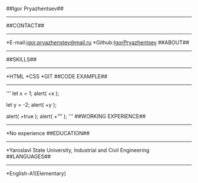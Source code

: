 ##Igor Pryazhentsev##
***
##CONTACT##
***
*E-mail:igor.pryazhenstev@mail.ru
*Github:[IgorPryazhentsev](https://github.com/IgorPryazhentsev)
##ABOUT##
***

##SKILLS##
***
*HTML
*CSS
*GIT
##CODE EXAMPLE##
***
'''
let x = 1;
alert( +x );

let y = -2;
alert( +y );

alert( +true );
alert( +"" );
'''
##WORKING EXPERIENCE##
***
*No experience
##EDUCATION##
***
*Yaroslavl State University, Industrial and Civil Engineering
##LANGUAGES##
***
*English-A1(Elementary)